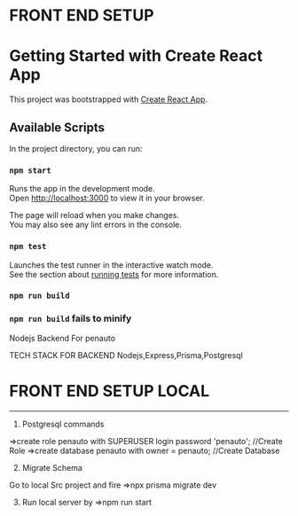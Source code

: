 # FRONT END SETUP
# Getting Started with Create React App

This project was bootstrapped with [Create React App](https://github.com/facebook/create-react-app).

## Available Scripts

In the project directory, you can run:

### `npm start`

Runs the app in the development mode.\
Open [http://localhost:3000](http://localhost:3000) to view it in your browser.

The page will reload when you make changes.\
You may also see any lint errors in the console.

### `npm test`

Launches the test runner in the interactive watch mode.\
See the section about [running tests](https://facebook.github.io/create-react-app/docs/running-tests) for more information.

### `npm run build`

### `npm run build` fails to minify


Nodejs Backend For penauto

TECH STACK FOR BACKEND
Nodejs,Express,Prisma,Postgresql


# FRONT END SETUP LOCAL
--------------
1) Postgresql commands

=>create role penauto with SUPERUSER login password 'penauto'; //Create Role
=>create database penauto with owner = penauto; //Create Database


2) Migrate Schema

Go to local Src project and fire
=>npx prisma migrate dev

3) Run local server by
=>npm run start